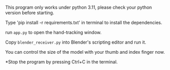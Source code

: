 This program only works under python 3.11, please check your python version before starting.

Type 'pip install -r requirements.txt' in terminal to install the dependencies.

run `app.py` to open the hand-tracking window.

Copy `blender_receiver.py` into Blender's scripting editor and run it.

You can control the size of the model with your thumb and index finger now.

*Stop the program by pressing Ctrl+C in the terminal.
